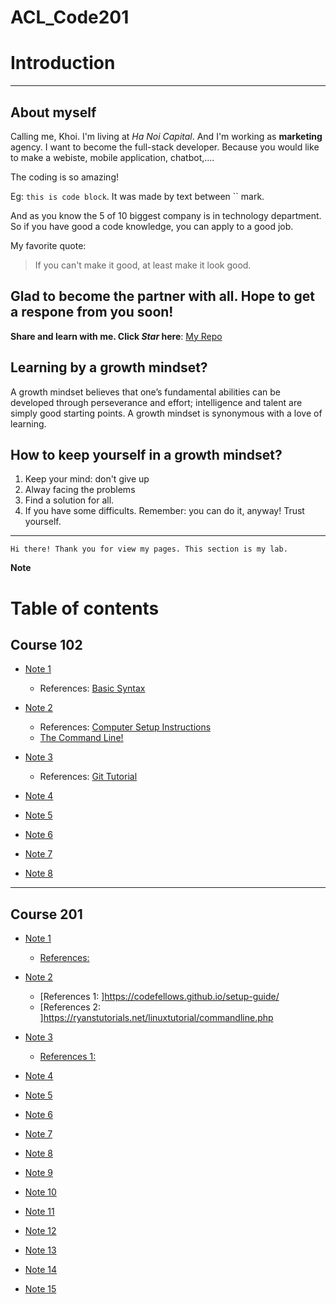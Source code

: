 # ACL_Code201
# Introduction
----------------------------------

## About myself
Calling me, Khoi. I'm living at *Ha Noi Capital*. And I'm working as **marketing** agency. I want to become the full-stack developer. Because you would like to make a webiste, mobile application, chatbot,.... 

The coding is so amazing!

Eg: `this is code block`. It was made by text between `` mark.  

And as you know the 5 of 10 biggest company is in technology department. So if you have good a code knowledge, you can apply to a good job.

My favorite quote:
> If you can't make it good, at least make it look good.

__Glad to become the partner with all__. Hope to get a respone from you soon! 
-----------------------------------

**Share and learn with me. Click _Star_ here**: [My Repo](https://github.com/khoinguyenminh)

## Learning by a growth mindset?
A growth mindset believes that one’s fundamental abilities can be developed through perseverance and effort; intelligence and talent are simply good starting points. A growth mindset is synonymous with a love of learning.
## How to keep yourself in a growth mindset?
1. Keep your mind: don't give up
2. Alway facing the problems
3. Find a solution for all.
4. If you have some difficults. Remember: you can do it, anyway! Trust yourself.

--------------------------------------------------
`Hi there! Thank you for view my pages. This section is my lab.`

**Note**

# Table of contents
## Course 102
* [Note 1](/code-102/note-1.md)
    * References: [Basic Syntax](https://www.markdownguide.org/basic-syntax/)

* [Note 2](/code-102/note-2.md)
    * References: [Computer Setup Instructions](https://codefellows.github.io/setup-guide/)
    * [The Command Line!](https://ryanstutorials.net/linuxtutorial/commandline.php)

* [Note 3]() 
    * References: [Git Tutorial](https://blog.udemy.com/git-tutorial-a-comprehensive-guide/)

* [Note 4]()
* [Note 5]()
* [Note 6]()
* [Note 7]()
* [Note 8]()

----------------------------------------------------
## Course 201
* [Note 1]()
    * [References: ](https://www.markdownguide.org/basic-syntax/)

* [Note 2]()
    * [References 1: ]https://codefellows.github.io/setup-guide/
    * [References 2: ]https://ryanstutorials.net/linuxtutorial/commandline.php

* [Note 3]()
    * [References 1: ](https://blog.udemy.com/git-tutorial-a-comprehensive-guide/)

* [Note 4]()
* [Note 5]()
* [Note 6]()
* [Note 7]()
* [Note 8]()
* [Note 9]()
* [Note 10]()
* [Note 11]()
* [Note 12]()
* [Note 13]()
* [Note 14]()
* [Note 15]()
